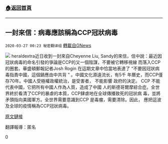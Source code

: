 ###  [:house:返回首頁](https://github.com/ourhimalayas/txt)
---

## 一封來信：病毒應該稱為CCP冠狀病毒
`2020-03-27 00:23 秘密翻译组` [轉載自GNews](https://gnews.org/zh-hant/153972/)

![](https://s3-ap-northeast-1.amazonaws.com/news.guo.offload.media/wp-content/uploads/2020/03/27002158/5D13C7BE-40CB-4BFE-8219-5DC205DA13D7.jpeg)
heraldextra近日收到一封來自Cheyenne Liu, Sandy的來信，信中說：最近因冠狀病毒的命名引發的爭論是CCP的又一個陰謀，不要被它轉移視線 而落入CCP的圈套。華盛頓郵報記者Josh Rogin 在這期文章中恰當地表達了 “不要因冠狀病毒指責中國，這個鍋應由中共背 ” 。中國文化源遠流⻓，有5千 年曆史，而CCP僅存70年。中國人受極權政權統治，是受害者， 不能影響 政府的決定。 CCP 不能代表中國，它把所有中國人作為人質，造成了中國 人的斯德哥爾摩綜合症。全世界終於看清了CCP的暴虐的本質，CCP肆虐地在全球傳播致死的冠狀病 毒，並將矛頭指向美國軍方。全世界需要意識到CCP 是毒瘤，需要清除。因此， 應把這波及全球的疫情稱為CCP冠狀病毒。

[原文鏈接](https://www.heraldextra.com/news/opinion/mailbag/letter-don-t-blame-china-for-coronavirus-blame-the-ccp/article_fecce22c-258b-5d7c-8529-f755f02757d5.html)

翻譯報導：匿名

0
